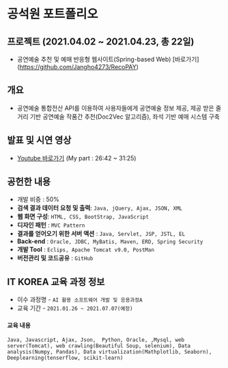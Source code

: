 # 공석원 포트폴리오 


## 프로젝트 (2021.04.02 ~ 2021.04.23, 총 22일)
+ 공연예술 추천 및 예매 반응형 웹사이트(Spring-based Web) [바로가기] (https://github.com/Jangho4273/RecoPAY)

## 개요
+ 공연예술 통합전산 API를 이용하여 사용자들에게 공연예술 정보 제공, 제공 받은 줄거리 기반 공연예술 작품간 추천(Doc2Vec 알고리즘), 좌석 기반 예매 시스템 구축 

## 발표 및 시연 영상
+ [Youtube 바로가기](https://www.youtube.com/watch?app=desktop&v=GESqyV1zT_k&list=PLedGoSru79493-00o_i35ujkkHls3Zvjk&index=4) (My part : 26:42 ~ 31:25)

## 공헌한 내용
+ 개발 비중 : 50%
+ **검색 결과 데이터 요청 및 출력**: `Java, jQuery, Ajax, JSON, XML`
+ **웹 화면 구성**: `HTML, CSS, BootStrap, JavaScript`
+ **디자인 패턴** : `MVC Pattern`
+ **결과를 얻어오기 위한 서버 액션** : `Java, Servlet, JSP, JSTL, EL`
+ **Back-end** : `Oracle, JDBC, MyBatis, Maven, ERD, Spring Security`
+ **개발 Tool** : `Eclips, Apache Tomcat v9.0, PostMan`
+ **버전관리 및 코드공유** : `GitHub`


## IT KOREA 교육 과정 정보 
+ 이수 과정명 - `AI 활용 소프트웨어 개발 및 응용과정A`
+ 교육 기간 - `2021.01.26 ~ 2021.07.07(예정)`

#### 교육 내용
`Java, Javascript, Ajax, Json,  Python, Oracle, ,Mysql, web server(Tomcat), web crawling(Beautiful Soup, selenium), Data analysis(Numpy, Pandas), Data virtualization(Mathplotlib, Seaborn), Deeplearning(tenserflow, scikit-learn)`
